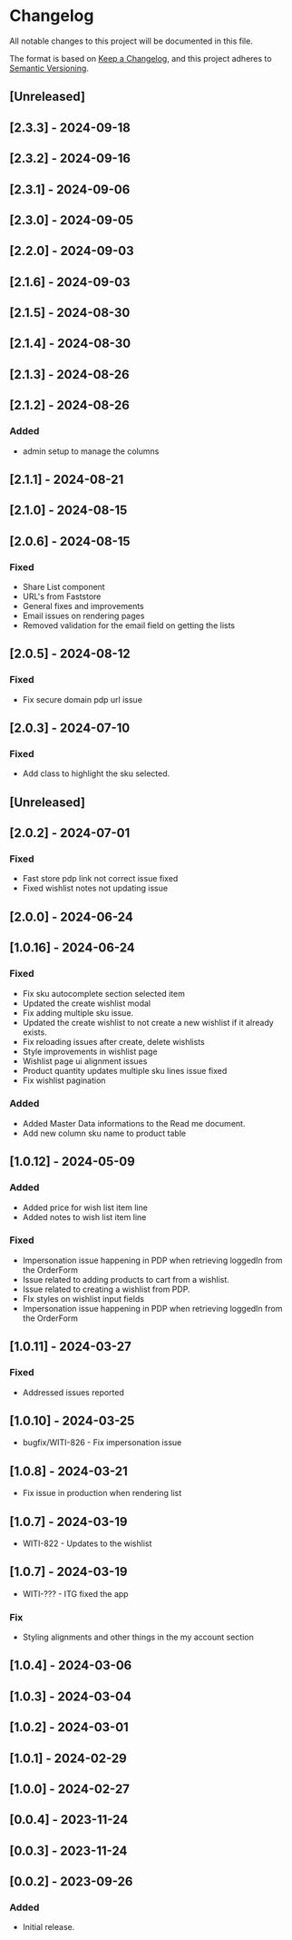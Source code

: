 # Changelog

All notable changes to this project will be documented in this file.

The format is based on [Keep a Changelog](https://keepachangelog.com/en/1.0.0/),
and this project adheres to [Semantic Versioning](https://semver.org/spec/v2.0.0.html).


## [Unreleased]

## [2.3.3] - 2024-09-18

## [2.3.2] - 2024-09-16

## [2.3.1] - 2024-09-06

## [2.3.0] - 2024-09-05

## [2.2.0] - 2024-09-03

## [2.1.6] - 2024-09-03

## [2.1.5] - 2024-08-30

## [2.1.4] - 2024-08-30

## [2.1.3] - 2024-08-26

## [2.1.2] - 2024-08-26

### Added

- admin setup to manage the columns

## [2.1.1] - 2024-08-21

## [2.1.0] - 2024-08-15

## [2.0.6] - 2024-08-15

### Fixed

- Share List component
- URL's from Faststore
- General fixes and improvements
- Email issues on rendering pages
- Removed validation for the email field on getting the lists

## [2.0.5] - 2024-08-12

### Fixed

- Fix secure domain pdp url issue

## [2.0.3] - 2024-07-10

### Fixed

- Add class to highlight the sku selected.

## [Unreleased]

## [2.0.2] - 2024-07-01

### Fixed

- Fast store pdp link not correct issue fixed
- Fixed wishlist notes not updating issue

## [2.0.0] - 2024-06-24

## [1.0.16] - 2024-06-24

### Fixed

- Fix sku autocomplete section selected item
- Updated the create wishlist modal
- Fix adding multiple sku issue.
- Updated the create wishlist to not create a new wishlist if it already exists.
- Fix reloading issues after create, delete wishlists
- Style improvements in wishlist page
- Wishlist page ui alignment issues
- Product quantity updates multiple sku lines issue fixed
- Fix wishlist pagination

### Added

- Added Master Data informations to the Read me document.
- Add new column sku name to product table

## [1.0.12] - 2024-05-09

### Added

- Added price for wish list item line
- Added notes to wish list item line

### Fixed

- Impersonation issue happening in PDP when retrieving loggedIn from the OrderForm
- Issue related to adding products to cart from a wishlist.
- Issue related to creating a wishlist from PDP.
- FIx styles on wishlist input fields
- Impersonation issue happening in PDP when retrieving loggedIn from the OrderForm

## [1.0.11] - 2024-03-27

### Fixed

- Addressed issues reported

## [1.0.10] - 2024-03-25

- bugfix/WITI-826 - Fix impersonation issue

## [1.0.8] - 2024-03-21

- Fix issue in production when rendering list

## [1.0.7] - 2024-03-19

- WITI-822 - Updates to the wishlist

## [1.0.7] - 2024-03-19

- WITI-??? - ITG fixed the app

### Fix

- Styling alignments and other things in the my account section

## [1.0.4] - 2024-03-06

## [1.0.3] - 2024-03-04

## [1.0.2] - 2024-03-01

## [1.0.1] - 2024-02-29

## [1.0.0] - 2024-02-27

## [0.0.4] - 2023-11-24

## [0.0.3] - 2023-11-24

## [0.0.2] - 2023-09-26

### Added

- Initial release.
